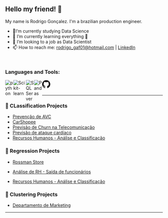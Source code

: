 

## Hello my friend! 👋
My name is Rodrigo Gonçalez. I'm a brazilian production engineer.

- 🔭I’m currently studying Data Science 
- 🌱 I’m currently learning everything 🤣
- 👯 I’m looking to a job as Data Scientist
-   📫  How to reach me:  [rodrigo_gaf01@hotmail.com](mailto:rodrigo_gaf01@hotmail.com)  |  [LinkedIn](https://www.linkedin.com/in/rodrigogoncalez01/)

<br />

### Languages and Tools:

<img align="left" alt="python" width="26px" src="https://cdn3.iconfinder.com/data/icons/logos-and-brands-adobe/512/267_Python-512.png" />

[<img align="left" alt="Scikit-learn" width="40px" src="https://upload.wikimedia.org/wikipedia/commons/0/05/Scikit_learn_logo_small.svg" />](https://scikit-learn.org/stable/)

<img align="left" alt="SQLServer" width="26px" src="https://img.icons8.com/color/2x/microsoft-sql-server.png" />

<img align="left" alt="Pandas" width="26px" src="https://cdn.jsdelivr.net/npm/simple-icons@3.4.0/icons/pandas.svg" />

<img align="left" alt="GitHub" width="26px" src="https://raw.githubusercontent.com/github/explore/78df643247d429f6cc873026c0622819ad797942/topics/github/github.png" />


<br />
<br />

---


### 📕 CLassification Projects

<!-- BLOG-POST-LIST:START -->

- [Prevenção de AVC](https://github.com/rodrigogaf01/Prevencao-AVC)
- [CarShopee](https://github.com/rodrigogaf01/Carshopee-Previsao-de-Precos)
- [Previsão de Churn na Telecomunicação](https://github.com/rodrigogaf01/Previsao-de-Churn-na-Telecomunicacao)
- [Previsão de ataque cardíaco](https://github.com/rodrigogaf01/Ataque-Cardiaco--Predicao-e-Analise)
- [Recursos Humanos - Análise e Classificação](https://github.com/rodrigogaf01/RH-Analise-e-Classificacao)


### 📕 Regression Projects

- [Rossman Store](https://github.com/rodrigogaf01/RossmanStore-Previsao-de-Vendas)

- [Análise de RH - Saída de funcionários](https://github.com/rodrigogaf01/Departamento-de-Marketing---Clusterizacao)
- [Recursos Humanos - Análise e Classificação](https://github.com/rodrigogaf01/RH-Analise-e-Classificacao)


### 📕 Clustering Projects

- [Departamento de Marketing](https://github.com/rodrigogaf01/Departamento-de-Marketing---Clusterizacao)

---
